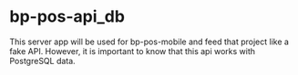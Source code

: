 # bp-pos-api_db
This server app will be used for bp-pos-mobile and feed that project like a fake API. However, it is important to know that this api works with PostgreSQL data.
